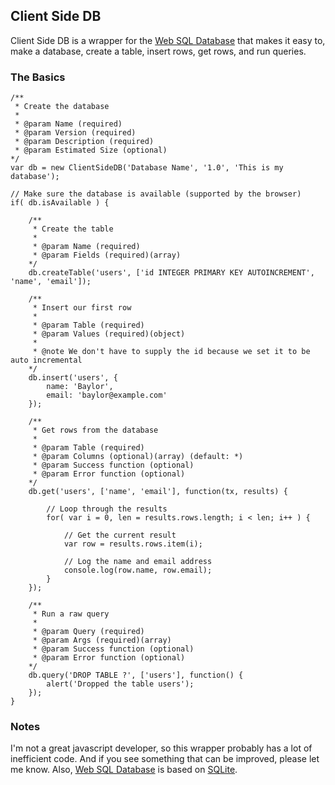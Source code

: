 ## Client Side DB
Client Side DB is a wrapper for the [Web SQL Database](http://dev.w3.org/html5/webdatabase/) that makes it easy to, make a database, create a table, insert rows, get rows, and run queries.

### The Basics

	/**
	 * Create the database
	 *
	 * @param Name (required)
	 * @param Version (required)
	 * @param Description (required)
	 * @param Estimated Size (optional)
	*/
	var db = new ClientSideDB('Database Name', '1.0', 'This is my database');
	
	// Make sure the database is available (supported by the browser)
	if( db.isAvailable ) {
		
		/**
		 * Create the table
		 *
		 * @param Name (required)
		 * @param Fields (required)(array)
		*/
		db.createTable('users', ['id INTEGER PRIMARY KEY AUTOINCREMENT', 'name', 'email']);
		
		/**
		 * Insert our first row
		 *
		 * @param Table (required)
		 * @param Values (required)(object)
		 *
		 * @note We don't have to supply the id because we set it to be auto incremental
		*/
		db.insert('users', {
			name: 'Baylor',
			email: 'baylor@example.com'
		});
		
		/**
		 * Get rows from the database
		 *
		 * @param Table (required)
		 * @param Columns (optional)(array) (default: *)
		 * @param Success function (optional)
		 * @param Error function (optional)
		*/
		db.get('users', ['name', 'email'], function(tx, results) {
			
			// Loop through the results
			for( var i = 0, len = results.rows.length; i < len; i++ ) {
				
				// Get the current result
				var row = results.rows.item(i);
				
				// Log the name and email address
				console.log(row.name, row.email);
			}
		});
		
		/**
		 * Run a raw query
		 *
		 * @param Query (required)
		 * @param Args (required)(array)
		 * @param Success function (optional)
		 * @param Error function (optional)
		*/
		db.query('DROP TABLE ?', ['users'], function() {
			alert('Dropped the table users');
		});
	}
	
### Notes
I'm not a great javascript developer, so this wrapper probably has a lot of inefficient code. And if you see something that can be improved, please let me know. Also, [Web SQL Database](http://dev.w3.org/html5/webdatabase/) is based on [SQLite](http://www.sqlite.org/).